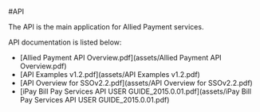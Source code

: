 #API

The API is the main application for Allied Payment services.

API documentation is listed below:
* [Allied Payment API Overview.pdf](assets/Allied Payment API Overview.pdf)
* [API Examples v1.2.pdf](assets/API Examples v1.2.pdf)
* [API Overview for SSOv2.2.pdf](assets/API Overview for SSOv2.2.pdf)
* [iPay Bill Pay Services API USER GUIDE_2015.0.01.pdf](assets/iPay Bill Pay Services API USER GUIDE_2015.0.01.pdf)